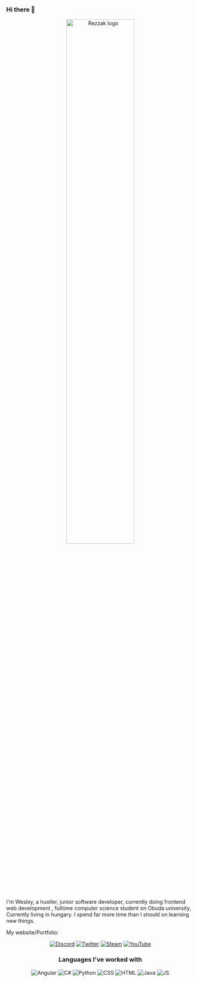 ### Hi there 👋

<p align="center">
  <a href="./"><img src="" alt="Rezzak logo" width="60%"></a>
</p>
  
I'm Wesley, a hustler, junior software developer, currently doing frontend web development , fulltime computer science student on Obuda university, Currently living in hungary.
I spend far more time than I should on learning new things.

My website/Portfolio: 
<p align="center">
 <a href=""><img src="https://img.shields.io/badge/GitHub-100000?style=for-the-badge&logo=github&logoColor=white" alt="Discord"></a>
  <a href=""><img src="https://img.shields.io/badge/Twitter-1DA1F2?style=for-the-badge&logo=twitter&logoColor=white" alt="Twitter"></a>
  <a href=""><img src="https://img.shields.io/badge/Steam-000000?style=for-the-badge&logo=steam&logoColor=white" alt="Steam"></a>
  <a href=""><img src="https://img.shields.io/badge/YouTube-FF0000?style=for-the-badge&logo=youtube&logoColor=white" alt="YouTube"></a>
</p>

<h3 align="center">Languages I've worked with</h3>
<p align="center">
  <img src="https://img.shields.io/badge/Angular-DD0031?style=for-the-badge&logo=angular&logoColor=white" alt="Angular">
<!--   <img src="https://img.shields.io/badge/AutoHotkey-4FBB4F?style=for-the-badge&logo=autohotkey&logoColor=white" alt="PHP"> -->
<!--   <img src="https://img.shields.io/badge/C%2B%2B-00599C?style=for-the-badge&logo=c%2B%2B&logoColor=white" alt="C++"> -->
  <img src="https://img.shields.io/badge/C%23-239120?style=for-the-badge&logo=c-sharp&logoColor=white" alt="C#">
  <img src="https://img.shields.io/badge/Python-3776AB?style=for-the-badge&logo=python&logoColor=white" alt="Python">
  <img src="https://img.shields.io/badge/CSS-239120?&style=for-the-badge&logo=css3&logoColor=white" alt="CSS">
  <img src="https://img.shields.io/badge/HTML5-E34F26?style=for-the-badge&logo=html5&logoColor=white" alt="HTML">
  <img src="https://img.shields.io/badge/Java-ED8B00?style=for-the-badge&logo=java&logoColor=white" alt="Java">
  <img src="https://img.shields.io/badge/JavaScript-323330?style=for-the-badge&logo=javascript&logoColor=F7DF1E" alt="JS">
<!--   <img src="https://img.shields.io/badge/jQuery-0769AD?style=for-the-badge&logo=jquery&logoColor=white" alt="jQuery"> -->
<!--   <img src="https://img.shields.io/badge/Sass-CC6699?style=for-the-badge&logo=sass&logoColor=white" alt="SASS"> -->
<!--   <img src="https://img.shields.io/badge/PHP-777BB4?style=for-the-badge&logo=php&logoColor=white" alt="PHP"> -->
</p>

<!-- Direct donations: https://ko-fi.com/<br>
Direct crypto donations:<br>
<img src="https://img.shields.io/badge/BTC-9C6205?logoWidth=17&style=for-the-badge&logo=bitcoin" alt="BTC"> `bc1qxs5tdeul3f2twqgfjc3jnfr8lyk3h8v6f5z0x2`<br>
<img src="https://img.shields.io/badge/ETH-454A75?logoWidth=16&style=for-the-badge&logo=ethereum&logoColor=75A6C6" alt="ETH"> `0xa3b12A5ED36D5b00FE016A92EeCb25c48BFd1d2E`<br>
<img src="https://img.shields.io/badge/LTC-00577F?logoWidth=18&style=for-the-badge&logo=litecoin&logoColor=d3d3d3" alt="LTC"> `LR9ZXnWxHR7YkWDdGugQWKyYGhu6AaDGt3`<br>
<img src="https://img.shields.io/badge/BAT-6F1B1B?logoWidth=16&style=for-the-badge&logo=data%3Aimage%2Fpng%3Bbase64%2CiVBORw0KGgoAAAANSUhEUgAAAA4AAAAMCAMAAABlXnzoAAAA%2BVBMVEUAAAD%2FRySeH2P%2FRySeH2P%2FRySeH2P%2FRySeH2P%2FRySeH2OeH2OeH2P%2FRyT%2FRyT%2FRyT%2FRyTjOzaeH2OeH2PDLkueH2OeH2P%2FRyT%2FRyT%2FRyT%2FRySeH2OeH2OFJXeeH2PDPE%2ByJ1b%2FRyTxQS3%2FRyT%2FRySaIGbxRS6eH2OeH2P%2FRySeH2P%2FRyR%2BJ32vJlj%2FRyRmLZFmLpFnLZFoLpBrLI1tLIt0L4d9MYCSJG6dH2OeH2OfIWSnOGOpeLCsP3mvJlixMmO5n8y6YJC8d5rLiKzcrsbeRD%2Fx3ujzQiz0RzH%2BkHz%2FRyT%2FSCX%2FTCn%2FYEL%2Fg2v%2Fxrv%2F7uv%2F9fP%2F%2F%2F8GGX82AAAAL3RSTlMAAQINDxETFBYaGyw6PEJGSk9VX2R%2FjpChoquvusHHytLU3eru8fP1%2B%2Fv8%2Ff7%2B%2Fn12d10AAAB9SURBVAgdBcHLUsIwAADAzUNAEtpUZzx55er%2Ff5YHZVpsUncTsNT1gAhel3oBEbT7rYKEMLe3PNYnInK5hrC0EyLK%2FBlyKDckzh%2F39NL7ed12SXj%2Fiimd%2Bt%2BxP2S1hhiZOo%2FfnMrl2Qf2MbUtl6l994EQt%2BuUl%2FYDHCPN6z9bfiJVsw1CUwAAAABJRU5ErkJggg%3D%3D" alt="BAT"> `0xa3b12A5ED36D5b00FE016A92EeCb25c48BFd1d2E`<br>
<img src="https://img.shields.io/badge/XMR-A13900?style=for-the-badge&logo=monero" alt="XMR"> `46nQkzBMPwJXcih8UjDcvC7Jw1NoT2HgcF5uX8W6W2my2augTHryA2g9L95ER4vyEgJFSeVaMGEsrWcVapXJTb574fKBWP3` -->
